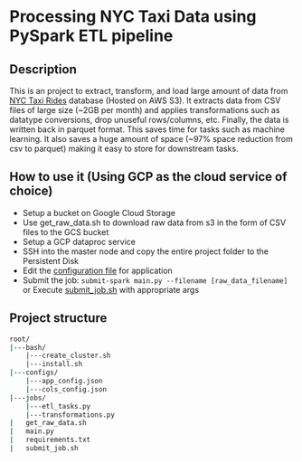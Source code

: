 # Processing NYC Taxi Data using PySpark ETL pipeline
## Description
This is an project to extract, transform, and load large amount of data from [NYC Taxi Rides](https://www1.nyc.gov/site/tlc/about/tlc-trip-record-data.page) database (Hosted on AWS S3). It extracts data from CSV files of large size (~2GB per month) and applies transformations such as datatype conversions, drop unuseful rows/columns, etc. Finally, the data is written back in parquet format. This saves time for tasks such as machine learning. It also saves a huge amount of space (~97% space reduction from csv to parquet) making it easy to store for downstream tasks.

## How to use it (Using GCP as the cloud service of choice)
- Setup a bucket on Google Cloud Storage
- Use get_raw_data.sh to download raw data from s3 in the form of CSV files to the GCS bucket
- Setup a GCP dataproc service
- SSH into the master node and copy the entire project folder to the Persistent Disk
- Edit the [configuration file](https://github.com/unni-krrish/pyspark-etl-nyc-taxi/blob/main/configs/app_config.json) for application
- Submit the job: `submit-spark main.py --filename [raw_data_filename]` or Execute [submit_job.sh](https://github.com/unni-krrish/pyspark-etl-nyc-taxi/blob/main/submit_job.sh) with appropriate args

## Project structure
```bash
root/
|---bash/
    |---create_cluster.sh
    |---install.sh
|---configs/
    |---app_config.json
    |---cols_config.json
|---jobs/
    |---etl_tasks.py
    |---transformations.py
|   get_raw_data.sh
|   main.py
|   requirements.txt
|   submit_job.sh
```